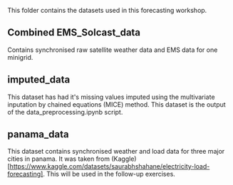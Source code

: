 This folder contains the datasets used in this forecasting workshop.

## Combined EMS_Solcast_data
Contains synchronised raw satellite weather data and EMS data for one minigrid.

## imputed_data
This dataset has had it's missing values imputed using the multivariate inputation by chained equations (MICE) method. This dataset is the output of the data_preprocessing.ipynb script.

## panama_data
This dataset contains synchronised weather and load data for three major cities in panama. It was taken from (Kaggle)[https://www.kaggle.com/datasets/saurabhshahane/electricity-load-forecasting]. This will be used in the follow-up exercises.
